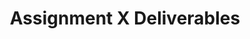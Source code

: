 ---
layout: default
type: deliverables
title: "Assignment X Deliverables"
sortorder: 5.9
deck: "Page layout grids create structure and harmony on the page."
---